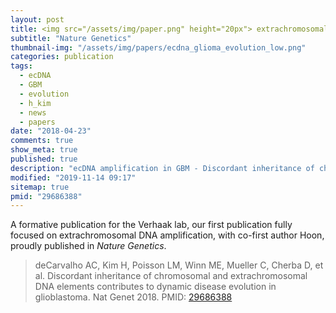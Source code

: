 ```yaml
---
layout: post
title: <img src="/assets/img/paper.png" height="20px"> extrachromosomal DNA amplification in GBM
subtitle: "Nature Genetics"
thumbnail-img: "/assets/img/papers/ecdna_glioma_evolution_low.png"
categories: publication
tags:
  - ecDNA
  - GBM
  - evolution
  - h_kim
  - news
  - papers
date: "2018-04-23"
comments: true
show_meta: true
published: true
description: "ecDNA amplification in GBM - Discordant inheritance of chromosomal and extrachromosomal DNA elements contributes to dynamic disease evolution in glioblastoma"
modified: "2019-11-14 09:17"
sitemap: true
pmid: "29686388"
---
```


A formative publication for the Verhaak lab, our first publication fully focused on extrachromosomal DNA amplification, with co-first author Hoon, proudly published in *Nature Genetics*.

>deCarvalho AC, Kim H, Poisson LM, Winn ME, Mueller C, Cherba D, et al. Discordant inheritance of chromosomal and extrachromosomal DNA elements contributes to dynamic disease evolution in glioblastoma. Nat Genet 2018. PMID: [29686388](https://www.ncbi.nlm.nih.gov/pubmed/29686388)

